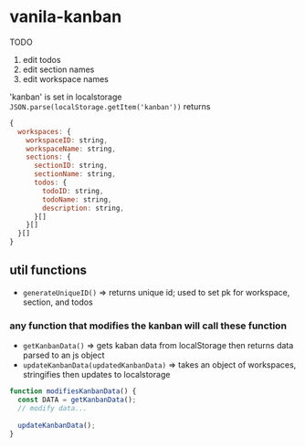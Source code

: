 # vanila-kanban
TODO 
1. edit todos
2. edit section names
3. edit workspace names

 'kanban' is set in localstorage <br/>
`JSON.parse(localStorage.getItem('kanban'))` returns
```javascript
{
  workspaces: { 
    workspaceID: string,
    workspaceName: string,
    sections: {
      sectionID: string,
      sectionName: string,
      todos: {
        todoID: string,
        todoName: string,
        description: string,
      }[]
    }[]
  }[]
}
```

## util functions
* `generateUniqueID()` => returns unique id; used to set pk for workspace, section, and todos

### any function that modifies the kanban will call these function
* `getKanbanData()` => gets kaban data from localStorage then returns data parsed to an js object
* `updateKanbanData(updatedKanbanData)` => takes an object of workspaces, stringifies then updates to localstorage 

```javascript
function modifiesKanbanData() {
  const DATA = getKanbanData();
  // modify data...
  
  updateKanbanData();
}
```


